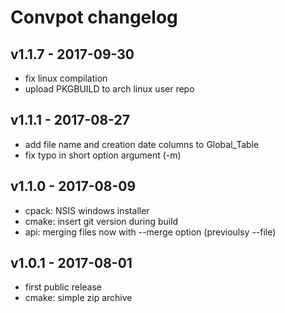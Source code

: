 # Convpot changelog

## v1.1.7 - 2017-09-30
* fix linux compilation
* upload PKGBUILD to arch linux user repo

## v1.1.1 - 2017-08-27
* add file name and creation date columns to Global_Table
* fix typo in short option argument (-m)

## v1.1.0 - 2017-08-09
* cpack: NSIS windows installer
* cmake: insert git version during build
* api: merging files now with --merge option (previoulsy --file)

## v1.0.1 - 2017-08-01
* first public release
* cmake: simple zip archive
